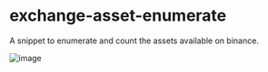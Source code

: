 # exchange-asset-enumerate
A snippet to enumerate and count the assets available on binance.

![image](https://github.com/user-attachments/assets/bd6f357a-8a9d-460e-b639-e34534c5b60a)

